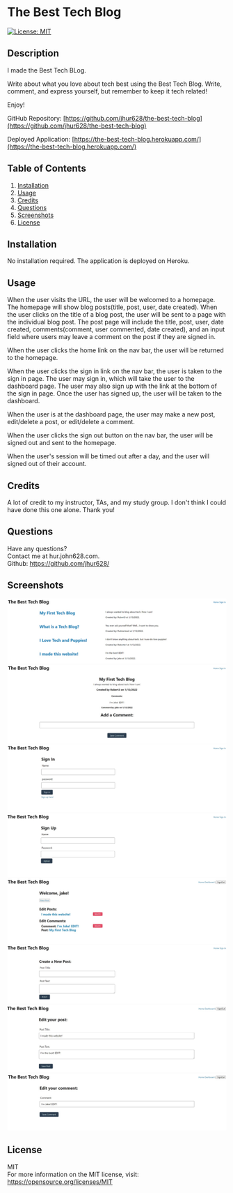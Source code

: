 # The Best Tech Blog

[![License: MIT](https://img.shields.io/badge/License-MIT-yellow.svg)](https://opensource.org/licenses/MIT)

## Description
I made the Best Tech BLog.

Write about what you love about tech best using the Best Tech Blog. Write, comment, and express yourself, but remember to keep it tech related!

Enjoy!

GitHub Repository: [https://github.com/jhur628/the-best-tech-blog](https://github.com/jhur628/the-best-tech-blog)

Deployed Application: [https://the-best-tech-blog.herokuapp.com/](https://the-best-tech-blog.herokuapp.com/)

## Table of Contents
1. [Installation](#Installation)
2. [Usage](#Usage)
3. [Credits](#Credits)
4. [Questions](#Questions)
5. [Screenshots](#Screenshots)
6. [License](#License)

## Installation
No installation required. The application is deployed on Heroku.
## Usage
When the user visits the URL, the user will be welcomed to a homepage. The homepage will show blog posts(title, post, user, date created). When the user clicks on the title of a blog post, the user will be sent to a page with the individual blog post. The post page will include the title, post, user, date created, comments(comment, user commented, date created), and an input field where users may leave a comment on the post if they are signed in.

When the user clicks the home link on the nav bar, the user will be returned to the homepage.

When the user clicks the sign in link on the nav bar, the user is taken to the sign in page. The user may sign in, which will take the user to the dashboard page. The user may also sign up with the link at the bottom of the sign in page. Once the user has signed up, the user will be taken to the dashboard.

When the user is at the dashboard page, the user may make a new post, edit/delete a post, or edit/delete a comment.

When the user clicks the sign out button on the nav bar, the user will be signed out and sent to the homepage.

When the user's session will be timed out after a day, and the user will signed out of their account.
## Credits
A lot of credit to my instructor, TAs, and my study group. I don't think I could have done this one alone. Thank you!
## Questions
Have any questions? <br/>
Contact me at hur.john628.com. <br/>
Github: https://github.com/jhur628/ <br/>
## Screenshots
![The Best Tech Blog Homepage](./assets/homepage.jpg)
![The Best Tech Blog Blog](./assets/blog.jpg)
![The Best Tech Blog Sign in](./assets/signin.jpg)
![The Best Tech Blog Sign up](./assets/signup.jpg)
![The Best Tech Blog Dashboard](./assets/dashboard.jpg)
![The Best Tech Blog Dew Post](./assets/newpost.jpg)
![The Best Tech Blog Edit Post](./assets/editpost.jpg)
![The Best Tech Blog Edit Comment](./assets/editcomment.jpg)

## License
MIT <br/> For more information on the MIT license, visit: https://opensource.org/licenses/MIT